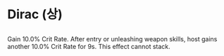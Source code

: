 # Dirac (상)

##

Gain 10.0% Crit Rate. After entry or unleashing weapon skills, host gains another 10.0% Crit Rate for 9s. This effect cannot stack.
